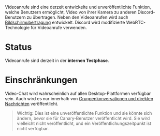 <!-- TITLE:Videoanrufe -->

Videoanrufe sind eine derzeit entwickelte und unveröffentlichte Funktion, welche Benutzern ermöglicht, Video von ihrer Kamera zu anderen Discord-Benutzern zu übertragen. Neben den Videoanrufen wird auch [Bildschirmubertragung](/de/Bildschirmübertragung) entwickelt. Discord wird modifizierte WebRTC-Technologie für Videoanrufe verwenden.

# Status
Videoanrufe sind derzeit in der **internen Testphase**.

# Einschränkungen
Video-Chat wird wahrscheinlich auf allen Desktop-Plattformen verfügbar sein. Auch wird es nur innerhalb von [Gruppenkonversationen und direkten Nachrichten](/direct-messages) veröffentlicht.

> Wichtig: Dies ist eine unveröffentlichte Funktion und sie könnte sich ändern, bevor sie für Canary-Benutzer veröffentlicht wird. Sie wird vielleicht nicht veröffentlicht, und ein Veröffentlichungszeitpunkt ist nicht verfügbar.